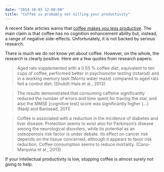 ```yaml
---
date: "2014-10-03 12:00:00"
title: "Coffee is probably not killing your productivity"
---
```




A recent Slate articles warns that [coffee makes you less productive](http://www.slate.com/blogs/moneybox/2014/09/25/coffee_science_caffeine_induces_adrenaline_release_reduces_rem_sleep_and.html). The main claim is that coffee has no cognition enhancement ability but, instead, a range of negative side-effects. Unfortunately, it is not backed by serious research. 

There is much we do not know yet about coffee. However, on the whole, the research is clearly positive. Here are a few quotes from research papers:

> Aged rats supplemented with a 0.55 % coffee diet, equivalent to ten cups of coffee, performed better in psychomotor testing (rotarod) and in a working memory task (Morris water maze) compared to aged rats fed a control diet. (Shukitt-Hale et al., 2013)


> The results demonstrated that consuming caffeine significantly reduced the number of errors and time spent for tracing the star, and also the MMSE [cognitive test] score was significantly higher (&hellip;) (Nadji and Baniasad, 2011)


> Coffee is associated with a reduction in the incidence of diabetes and liver disease. Protection seems to exist also for Parkinson&rsquo;s disease among the neurological disorders, while its potential as an osteoporosis risk factor is under debate. Its effect on cancer risk depends on the tissue concerned, although it appears to favor risk reduction. Coffee consumption seems to reduce mortality. (Cano-Marquina et al., 2013)


If your intellectual productivity is low, stopping coffee is almost surely not going to help.

